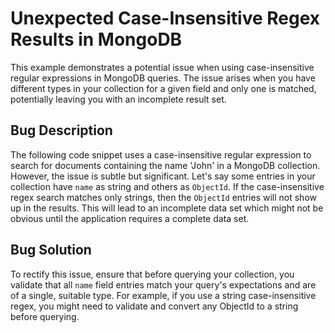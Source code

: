 # Unexpected Case-Insensitive Regex Results in MongoDB

This example demonstrates a potential issue when using case-insensitive regular expressions in MongoDB queries. The issue arises when you have different types in your collection for a given field and only one is matched, potentially leaving you with an incomplete result set.

## Bug Description

The following code snippet uses a case-insensitive regular expression to search for documents containing the name 'John' in a MongoDB collection. However, the issue is subtle but significant. Let's say some entries in your collection have `name` as string and others as `ObjectId`. If the case-insensitive regex search matches only strings, then the `ObjectId` entries will not show up in the results. This will lead to an incomplete data set which might not be obvious until the application requires a complete data set. 

## Bug Solution

To rectify this issue, ensure that before querying your collection, you validate that all `name` field entries match your query's expectations and are of a single, suitable type. For example, if you use a string case-insensitive regex, you might need to validate and convert any ObjectId to a string before querying.
